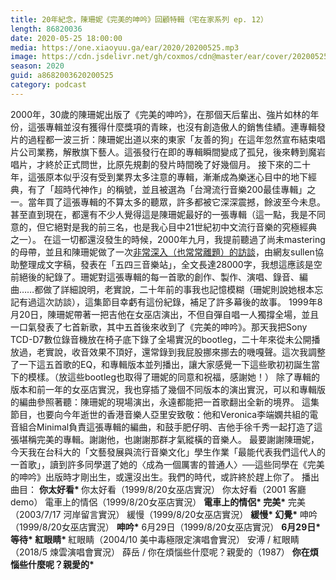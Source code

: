 ```yaml
---
title: 20年紀念，陳珊妮《完美的呻吟》回顧特輯（宅在家系列 ep. 12）
length: 86820036
date: 2020-05-25 18:00:00
media: https://one.xiaoyuu.ga/ear/2020/20200525.mp3
image: https://cdn.jsdelivr.net/gh/coxmos/cdn@master/ear/cover/20200525.jpeg
season: 2020
guid: a8682003620200525
category: podcast
---
```


2000年，30歲的陳珊妮出版了《完美的呻吟》，在那個天后輩出、強片如林的年份，這張專輯並沒有獲得什麼獎項的青睞，也沒有創造傲人的銷售佳績。連專輯發片的過程都一波三折：陳珊妮出道以來的東家「友善的狗」在這年忽然宣布結束唱片公司業務，解散旗下藝人。這張發行在即的專輯瞬間變成了孤兒，後來轉到魔岩唱片，才終於正式問世，比原先規劃的發片時間晚了好幾個月。
接下來的二十年，這張原本似乎沒有受到業界太多注意的專輯，漸漸成為樂迷心目中的地下經典，有了「超時代神作」的稱號，並且被選為「台灣流行音樂200最佳專輯」之一。當年買了這張專輯的不算太多的聽眾，許多都被它深深震撼，餘波至今未息。甚至直到現在，都還有不少人覺得這是陳珊妮最好的一張專輯（這一點，我是不同意的，但它絕對是我的前三名，也是我心目中21世紀初中文流行音樂的究極經典之一）。
在這一切都還沒發生的時候，2000年九月，我提前聽過了尚未mastering的母帶，並且和陳珊妮做了一次<a href="https://www.douban.com/group/topic/19943983/">非常深入（也常常離題）的訪談</a>，由網友sullen協助整理成文字稿，發表在「五四三音樂站」，全文長達28000字，我想這應該是空前絕後的紀錄了。珊妮對這張專輯的每一首歌的創作、製作、演唱、錄音、編曲……都做了詳細說明，老實說，二十年前的事我也記憶模糊（珊妮則說她根本忘記有過這次訪談），這集節目幸虧有這份紀錄，補足了許多幕後的故事。
1999年8月20日，陳珊妮帶著一把吉他在女巫店演出，不但自彈自唱一人獨撐全場，並且一口氣發表了七首新歌，其中五首後來收到了《完美的呻吟》。那天我把Sony TCD-D7數位錄音機放在椅子底下錄了全場實況的bootleg，二十年來從未公開播放過，老實說，收音效果不頂好，還常錄到我屁股挪來挪去的嘰嘎聲。這次我調整了一下這五首歌的EQ，和專輯版本並列播出，讓大家感覺一下這些歌初初誕生當下的模樣。（放這些bootleg也取得了珊妮的同意和祝福，感謝她！）
除了專輯的版本和前一年的女巫店實況，我也穿插了幾個不同版本的演出實況，可以和專輯版的編曲參照著聽：陳珊妮的現場演出，永遠都能把一首歌翻出全新的境界。
這集節目，也要向今年逝世的香港音樂人亞里安致敬：他和Veronica李端嫻共組的電音組合Minimal負責這張專輯的編曲，和鼓手肥仔明、吉他手徐千秀一起打造了這張堪稱完美的專輯。謝謝他，也謝謝那群才氣縱橫的音樂人。
最要謝謝陳珊妮，今天我在台科大的「文藝發展與流行音樂文化」學生作業「最能代表我們這代人的一首歌」，讀到許多同學選了她的〈成為一個厲害的普通人〉──這些同學在《完美的呻吟》出版時才剛出生，或還沒出生。我們的時代，或許終於趕上你了。
播出曲目：
<strong>你太好看*
</strong>你太好看（1999/8/20女巫店實況）
你太好看（2001 客廳demo）
電車上的情侶（1999/8/20女巫店實況）
<strong>電車上的情侶*
完美*</strong>
完美（2003/7/17 河岸留言實況）
緩慢（1999/8/20女巫店實況）
<strong>緩慢*
幻覺*</strong>
呻吟（1999/8/20女巫店實況）
<strong>呻吟*</strong>
6月29日（1999/8/20女巫店實況）
<strong>6月29日*
等待*
紅眼睛*
</strong>紅眼睛（2004/10 美中毒極限定演唱會實況）
安溥 / 紅眼睛（2018/5 煉雲演唱會實況）
薛岳 / 你在煩惱些什麼呢？親愛的（1987）
<strong>你在煩惱些什麼呢？親愛的*</strong>

